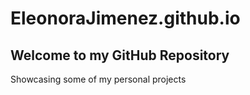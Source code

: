 # EleonoraJimenez.github.io

## Welcome to my GitHub Repository

Showcasing some of my personal projects

